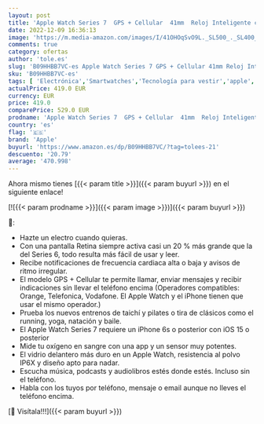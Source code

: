 ```yaml
---
layout: post
title: 'Apple Watch Series 7  GPS + Cellular  41mm  Reloj Inteligente con Caja de Aluminio  Product  Red - Correa Deportiva  Product  Red - Talla única. Monitor de entreno  Resistencia alagua'
date: 2022-12-09 16:36:13
image: 'https://m.media-amazon.com/images/I/41OHOqSvO9L._SL500_._SL400_.jpg'
comments: true
category: ofertas
author: 'tole.es'
slug: 'B09HHBB7VC-es Apple Watch Series 7 GPS + Cellular 41mm Reloj Inteligente...'
sku: 'B09HHBB7VC-es'
tags: [ 'Electrónica','Smartwatches','Tecnología para vestir','apple','🇪🇸', ]
actualPrice: 419.0 EUR
currency: EUR
price: 419.0
comparePrice: 529.0 EUR
prodname: 'Apple Watch Series 7  GPS + Cellular  41mm  Reloj Inteligente con Caja de Aluminio  Product  Red - Correa Deportiva  Product  Red - Talla única. Monitor de entreno  Resistencia alagua'
country: 'es'
flag: '🇪🇸'
brand: 'Apple'
buyurl: 'https://www.amazon.es/dp/B09HHBB7VC/?tag=tolees-21'
descuento: '20.79'
average: '470.998'
---
```


Ahora mismo tienes [{{< param title >}}]({{< param buyurl >}}) en el siguiente enlace!

[![{{< param prodname >}}]({{< param image >}})]({{< param buyurl >}})

🔎:

- Hazte un electro cuando quieras.
- Con una pantalla Retina siempre activa casi un 20 % más grande que la del Series 6, todo resulta más fácil de usar y leer.
- Recibe notificaciones de frecuencia cardiaca alta o baja y avisos de ritmo irregular.
- El modelo GPS + Cellular te permite llamar, enviar mensajes y recibir indicaciones sin llevar el teléfono encima (Operadores compatibles: Orange, Telefonica, Vodafone. El Apple Watch y el iPhone tienen que usar el mismo operador.)
- Prueba los nuevos entrenos de taichí y pilates o tira de clásicos como el running, yoga, natación y baile.
- El Apple Watch Series 7 requiere un iPhone 6s o posterior con iOS 15 o posterior
- Mide tu oxígeno en sangre con una app y un sensor muy potentes.
- El vidrio delantero más duro en un Apple Watch, resistencia al polvo IP6X y diseño apto para nadar.
- Escucha música, podcasts y audiolibros estés donde estés. Incluso sin el teléfono.
- Habla con los tuyos por teléfono, mensaje o email aunque no lleves el teléfono encima.

[🛒 Visítala!!!]({{< param buyurl >}})
